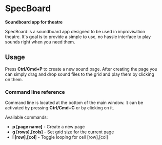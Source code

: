 SpecBoard
=========

**Soundboard app for theatre**


SpecBoard is a soundboard app designed to be used in improvisation theatre. It's goal is to provide a simple to use, no hassle interface to play sounds right when you need them.

## Usage

Press **Ctrl/Cmd+P** to create a new sound page. After creating the page you can simply drag and drop sound files to the grid and play them by clicking on them.

### Command line reference

Command line is located at the bottom of the main window. It can be activated by pressing **Ctrl/Cmd+C** or by clicking on it.

Available commands:
* **p [page name]** - Create a new page
* **g [rows],[cols]** - Set grid size for the current page
* **l [row],[col]** - Toggle looping for cell [row],[col]
